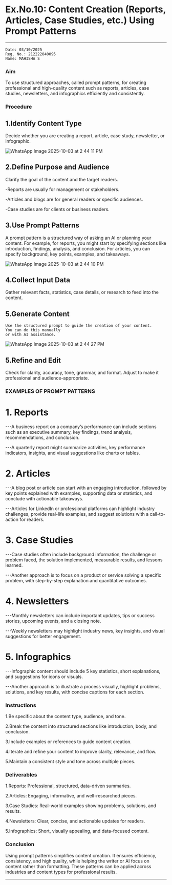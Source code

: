 # Ex.No.10: Content Creation (Reports, Articles, Case Studies, etc.) Using Prompt Patterns

---
```
Date: 03/10/2025 
Reg. No.: 212222040095
Name: MAHISHA S
```
### Aim

To use structured approaches, called prompt patterns, for creating professional and high-quality content 
such as reports, articles, case studies, newsletters, and infographics efficiently and consistently.

### Procedure

## 1.Identify Content Type

   Decide whether you are creating a report, article, case study,
   newsletter, or infographic.
   
   

   ![WhatsApp Image 2025-10-03 at 2 44 11 PM](https://github.com/user-attachments/assets/5832d920-2037-40e6-abd1-c93b742d9358)


## 2.Define Purpose and Audience

   Clarify the goal of the content and the target readers.

   -Reports are usually for management or stakeholders.

   -Articles and blogs are for general readers or specific audiences.

   -Case studies are for clients or business readers.

## 3.Use Prompt Patterns

   A prompt pattern is a structured way of asking an AI or planning your content. For example,    for reports, you might start by specifying sections like introduction, findings, analysis,      and conclusion. For articles, you can specify background, key points,
  examples, and takeaways.
   
   

   ![WhatsApp Image 2025-10-03 at 2 44 10 PM](https://github.com/user-attachments/assets/2a5ba63d-9fe0-4490-ae72-add21b66d6ff)


## 4.Collect Input Data

   Gather relevant facts, statistics, case details, or research to feed into the content.

## 5.Generate Content

    Use the structured prompt to guide the creation of your content.
    You can do this manually       
    or with AI assistance.
    

![WhatsApp Image 2025-10-03 at 2 44 27 PM](https://github.com/user-attachments/assets/05639771-1ea2-411c-ba33-98c79b73ca35)

    

## 5.Refine and Edit

   Check for clarity, accuracy, tone, grammar, and format. Adjust to make it professional and      audience-appropriate.
   

### EXAMPLES OF PROMPT PATTERNS

# 1. Reports

---A business report on a company’s performance can include sections such as an executive     summary, key findings, trend analysis, recommendations, and conclusion.

---A quarterly report might summarize activities, key performance indicators, insights, and visual suggestions like charts or tables.

# 2. Articles

---A blog post or article can start with an engaging introduction, followed by key points explained with examples, supporting data or statistics, and conclude with actionable takeaways.

---Articles for LinkedIn or professional platforms can highlight industry challenges, provide real-life examples, and suggest solutions with a call-to-action for readers.

# 3. Case Studies

---Case studies often include background information, the challenge or problem faced, the solution implemented, measurable results, and lessons learned.

---Another approach is to focus on a product or service solving a specific problem, with step-by-step explanation and quantitative outcomes.

# 4. Newsletters

---Monthly newsletters can include important updates, tips or success stories, upcoming events, and a closing note.

---Weekly newsletters may highlight industry news, key insights, and visual suggestions for better engagement.

# 5. Infographics

---Infographic content should include 5 key statistics, short explanations, and suggestions for icons or visuals.

---Another approach is to illustrate a process visually, highlight problems, solutions, and key results, with concise captions for each section.


### Instructions

 1.Be specific about the content type, audience, and tone.

 2.Break the content into structured sections like introduction, body, and conclusion.

 3.Include examples or references to guide content creation.

 4.Iterate and refine your content to improve clarity, relevance, and flow.

 5.Maintain a consistent style and tone across multiple pieces.
 

### Deliverables

 1.Reports: Professional, structured, data-driven summaries.

 2.Articles: Engaging, informative, and well-researched pieces.

 3.Case Studies: Real-world examples showing problems, solutions, and results.

 4.Newsletters: Clear, concise, and actionable updates for readers.

 5.Infographics: Short, visually appealing, and data-focused content.
 

### Conclusion

 Using prompt patterns simplifies content creation. It ensures efficiency, consistency, and  high quality, while helping the writer or AI focus on content rather than formatting. These patterns can be applied across industries and content types for professional results.

---
